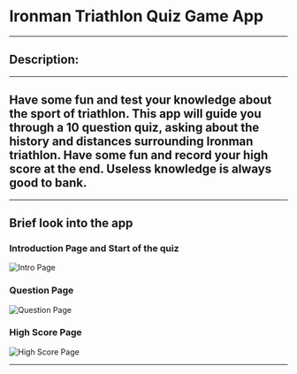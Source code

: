 # Ironman Triathlon Quiz Game App

---

## Description:

---

## Have some fun and test your knowledge about the sport of triathlon. This app will guide you through a 10 question quiz, asking about the history and distances surrounding Ironman triathlon. Have some fun and record your high score at the end. Useless knowledge is always good to bank.

---

## Brief look into the app

### Introduction Page and Start of the quiz

![Intro Page](./assets.intropage.png)

### Question Page

![Question Page](./assets.intropage.png)

### High Score Page

![High Score Page](./assets.highscore.png)

---
